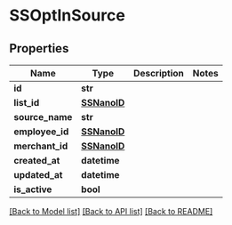 # SSOptInSource


## Properties
Name | Type | Description | Notes
------------ | ------------- | ------------- | -------------
**id** | **str** |  | 
**list_id** | [**SSNanoID**](SSNanoID.md) |  | 
**source_name** | **str** |  | 
**employee_id** | [**SSNanoID**](SSNanoID.md) |  | 
**merchant_id** | [**SSNanoID**](SSNanoID.md) |  | 
**created_at** | **datetime** |  | 
**updated_at** | **datetime** |  | 
**is_active** | **bool** |  | 

[[Back to Model list]](../README.md#documentation-for-models) [[Back to API list]](../README.md#documentation-for-api-endpoints) [[Back to README]](../README.md)


